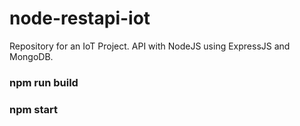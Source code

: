# node-restapi-iot
Repository for an IoT Project. API with NodeJS using ExpressJS and MongoDB.

### npm run build
### npm start
